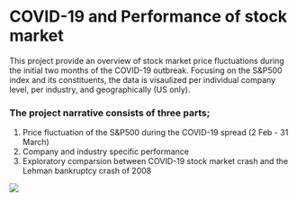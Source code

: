 # COVID-19 and Performance of stock market

This project provide an overview of stock market price fluctuations during the initial two months of the COVID-19 outbreak. Focusing on the S&P500 index and its constituents, the data is visaulized per individual company level, per industry, and geographically (US only).

### The project narrative consists of three parts;
1. Price fluctuation of the S&P500 during the COVID-19 spread (2 Feb - 31 March)
2. Company and industry specific performance 
3. Exploratory comparsion between COVID-19 stock market crash and the Lehman bankruptcy crash of 2008


![](/sp500vscompanies.html.JPG)
